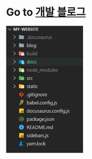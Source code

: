 # Go to [개발 블로그](https://yhole.netlify.app/)

[![클릭시 이동](/assets/img/init-docusaurus.png)](https://yhole.netlify.app/)
